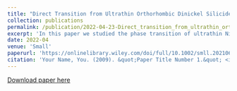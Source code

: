 ```yaml
---
title: "Direct Transition from Ultrathin Orthorhombic Dinickel Silicides to Epitaxial Nickel Disilicide Revealed by In Situ Synthesis and Analysis"
collection: publications
permalink: /publication/2022-04-23-Direct_transition_from_ultrathin_orthorhombic_dinickel_slicides_to_epitaxial_nickel_disilicide_revealed_by_in_situ_synthesis_and_analysis
excerpt: 'In this paper we studied the phase transition of ultrathin Ni silicides on Si(100) substrates.'
date: 2022-04
venue: 'Small'
paperurl: 'https://onlinelibrary.wiley.com/doi/full/10.1002/smll.202106093'
citation: 'Your Name, You. (2009). &quot;Paper Title Number 1.&quot; <i>Journal 1</i>. 1(1).'
---
```



[Download paper here](https://onlinelibrary.wiley.com/doi/epdf/10.1002/smll.202106093)

